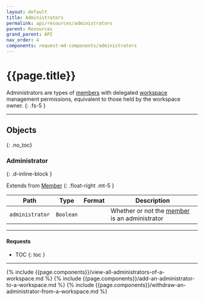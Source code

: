 ```yaml
---
layout: default
title: Administrators
permalink: api/resources/administrators
parent: Resources
grand_parent: API
nav_order: 4
components: request-md-components/administrators
---
```


# {{page.title}}

Administrators are types of [members](members) with delegated [workspace](workspaces) management permissions, equivalent to those held by the workspace owner.
{: .fs-5 }

---

## Objects
{: .no_toc}

### Administrator
{: .d-inline-block }

Extends from [Member](members#member)
{: .float-right .mt-5 }

Path | Type | Format | Description
---- | ---- | ------ | -----------
`administrator` | `Boolean` | | Whether or not the [member](members) is an administrator

---

#### Requests

- TOC
{: toc }

---

{% include {{page.components}}/view-all-administrators-of-a-workspace.md %}
{% include {{page.components}}/add-an-administrator-to-a-workspace.md %}
{% include {{page.components}}/withdraw-an-administrator-from-a-workspace.md %}
